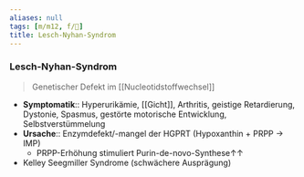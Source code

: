 ```yaml
---
aliases: null
tags: [m/m12, f/💩]
title: Lesch-Nyhan-Syndrom
---
```


### Lesch-Nyhan-Syndrom 
> Genetischer Defekt im [[Nucleotidstoffwechsel]]
- **Symptomatik**:: Hyperurikämie, [[Gicht]], Arthritis, geistige Retardierung, Dystonie, Spasmus, gestörte motorische Entwicklung, Selbstverstümmelung
- **Ursache**:: Enzymdefekt/-mangel der HGPRT (Hypoxanthin + PRPP → IMP)
    - PRPP-Erhöhung stimuliert Purin-de-novo-Synthese↑↑ 
- Kelley Seegmiller Syndrome (schwächere Ausprägung)